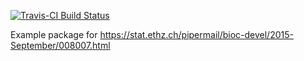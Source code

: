 [![Travis-CI Build Status](https://travis-ci.org/jimhester/examplePrototype.svg?branch=master)](https://travis-ci.org/jimhester/examplePrototype)

Example package for https://stat.ethz.ch/pipermail/bioc-devel/2015-September/008007.html
